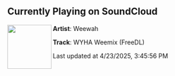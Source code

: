 ## Currently Playing on SoundCloud

[<img align="left" width="100" src="https://i1.sndcdn.com/artworks-FF6OEcGguLVSTosU-MHpEDg-t500x500.png">](https://soundcloud.com/weewahofficial/wyha-weemix-finale)

**Artist**: Weewah 

**Track**: WYHA Weemix (FreeDL)

Last updated at 4/23/2025, 3:45:56 PM
